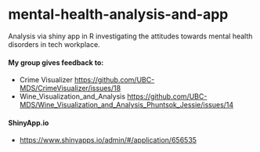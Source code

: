 # mental-health-analysis-and-app
Analysis via shiny app in R investigating the attitudes towards mental health disorders in tech workplace.


#### My group gives feedback to:
- Crime Visualizer https://github.com/UBC-MDS/CrimeVisualizer/issues/18
- Wine_Visualization_and_Analysis https://github.com/UBC-MDS/Wine_Visualization_and_Analysis_Phuntsok_Jessie/issues/14

#### ShinyApp.io
- https://www.shinyapps.io/admin/#/application/656535